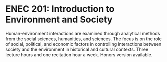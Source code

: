 # ENEC 201: Introduction to Environment and Society

Human-environment interactions are examined through analytical methods from the social sciences, humanities, and sciences. The focus is on the role of social, political, and economic factors in controlling interactions between society and the environment in historical and cultural contexts. Three lecture hours and one recitation hour a week. Honors version available.